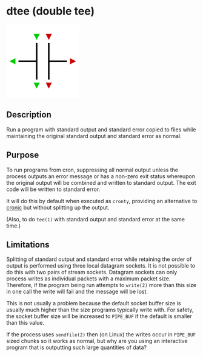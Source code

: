 dtee (double tee)
=================

![](logo.svg)

## Description

Run a program with standard output and standard error copied to files
while maintaining the original standard output and standard error as normal.

## Purpose

To run programs from cron, suppressing all normal output unless the process
outputs an error message or has a non-zero exit status whereupon the original
output will be combined and written to standard output. The exit code will be
written to standard error.

It will do this by default when executed as `cronty`, providing an alternative
to [cronic](https://habilis.net/cronic/) but without splitting up the output.

(Also, to do `tee(1)` with standard output and standard error at the same time.)

## Limitations

Splitting of standard output and standard error while retaining the order of
output is performed using three local datagram sockets. It is not possible to
do this with two pairs of stream sockets. Datagram sockets can only process
writes as individual packets with a maximum packet size. Therefore, if the
program being run attempts to `write(2)` more than this size in one call the
write will fail and the message will be lost.

This is not usually a problem because the default socket buffer size is usually
much higher than the size programs typically write with. For safety, the socket
buffer size will be increased to `PIPE_BUF` if the default is smaller than this
value.

If the process uses `sendfile(2)` then (on Linux) the writes occur in `PIPE_BUF`
sized chunks so it works as normal, but why are you using an interactive
program that is outputting such large quantities of data?
